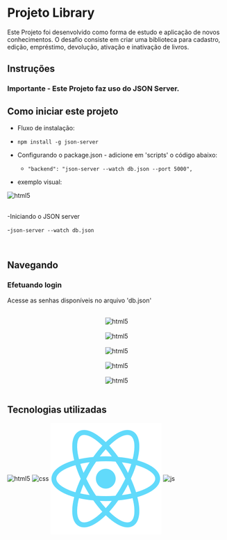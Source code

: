 # Projeto Library

Este Projeto foi desenvolvido como forma de estudo e aplicação de novos conhecimentos. O desafio consiste em criar uma biblioteca para cadastro, edição, empréstimo, devolução, ativação e inativação de livros.

## Instruções

### Importante - Este Projeto faz uso do JSON Server.

## Como iniciar este projeto

-   Fluxo de instalação:

-   `npm install -g json-server`

-   Configurando o package.json - adicione em 'scripts' o código abaixo:

    -   `"backend": "json-server --watch db.json --port 5000",`

-   exemplo visual:

<div align="left">
  <img  alt="html5" src="https://user-images.githubusercontent.com/105321683/205415353-0bd256ca-b2a8-4e2e-9e72-c0ae9d5858f5.png" width="350px" />
</div><br/>

-Iniciando o JSON server

-`json-server --watch db.json`

<br>

## Navegando

### Efetuando login

Acesse as senhas disponíveis no arquivo 'db.json'

<br>

<div align="center">
  <img  alt="html5" src="https://user-images.githubusercontent.com/105321683/184517240-dd970aa5-c3f2-46e0-9f2b-22b8ca9cff2a.png" width="300px" />
</div><br/>
<div align="center">
  <img  alt="html5" src="https://user-images.githubusercontent.com/105321683/184517707-13418a77-02fa-49c2-9b9b-ce6cf55179a0.png" width="400px" />
</div><br/>
<div align="center">
  <img  alt="html5" src="https://user-images.githubusercontent.com/105321683/184517730-1ab1e2c7-53f2-47f3-84d7-cb2b53261b45.png" width="400px" />
</div><br/>
<div align="center">
  <img  alt="html5" src="https://user-images.githubusercontent.com/105321683/184517695-9610113d-a8eb-4206-8938-4d7a57cd3d5c.png" width="400px" />
</div><br/>
<div align="center">
  <img  alt="html5" src="https://user-images.githubusercontent.com/105321683/184517804-8708479c-4ae7-48d2-beb3-3b8ab789e6f9.png" width="400px" />
</div><br/>

## Tecnologias utilizadas

<div style="display: inline_block">
  <img align="center" alt="html5" src="https://img.shields.io/badge/HTML5-E34F26?style=for-the-badge&logo=html5&logoColor=white" />
  <img align="center" alt="css" src="https://img.shields.io/badge/CSS3-1572B6?style=for-the-badge&logo=css3&logoColor=white" />
  <img align="center" alt="react" src="https://raw.githubusercontent.com/devicons/devicon/master/icons/react/react-original.svg" />
  <img align="center" alt="js" src="https://img.shields.io/badge/JavaScript-F7DF1E?style=for-the-badge&logo=javascript&logoColor=black" />

</div><br/>
